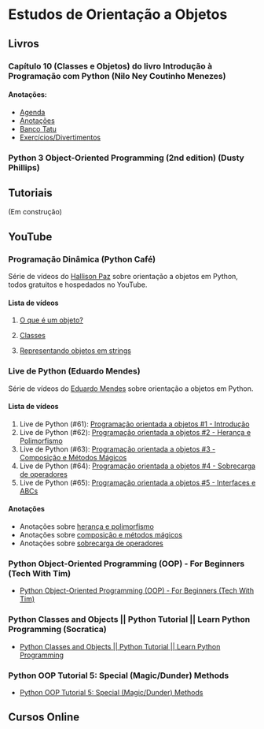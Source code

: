 # Estudos de Orientação a Objetos

## Livros

### Capítulo 10 (Classes e Objetos) do livro Introdução à Programação com Python (Nilo Ney Coutinho Menezes)

#### Anotações:

* [Agenda](https://github.com/guiemi-learning-center/Learning-OOP/blob/master/livro-python-menezes/cap-10_classes_objetos/agenda/agenda.py)
* [Anotações](https://github.com/guiemi-learning-center/Learning-OOP/tree/master/livro-python-menezes/cap-10_classes_objetos/anotacoes)
* [Banco Tatu](https://github.com/guiemi-learning-center/Learning-OOP/tree/master/livro-python-menezes/cap-10_classes_objetos/banco_tatu)
* [Exercícios/Divertimentos](https://github.com/guiemi-learning-center/Learning-OOP/tree/master/livro-python-menezes/cap-10_classes_objetos/divertimentos)

### Python 3 Object-Oriented Programming (2nd edition) (Dusty Phillips)

## Tutoriais
(Em construção)


## YouTube
### Programação Dinâmica (Python Café)

Série de vídeos do [Hallison Paz](https://hallisonpaz.com.br/) sobre orientação a objetos em Python, todos gratuitos e hospedados no YouTube.

#### Lista de vídeos

1. [O que é um objeto?](https://www.youtube.com/watch?v=gJC02P6jkRM)

2. [Classes](https://www.youtube.com/watch?v=9nWMXIXNGdU&t=1814s)

3. [Representando objetos em strings](https://www.youtube.com/watch?v=ei9-eCyon7I&t=5s)

### Live de Python (Eduardo Mendes)

Série de vídeos do [Eduardo Mendes](https://github.com/dunossauro) sobre orientação a objetos em Python.

#### Lista de vídeos

1. Live de Python (\#61): [Programação orientada a objetos \#1 - Introdução](https://www.youtube.com/watch?v=BALM_oJcJL4&t=1s)
2. Live de Python (#62): [Programação orientada a objetos #2 - Herança e Polimorfismo](https://youtu.be/xWTNoTtA9V8?list=PLOQgLBuj2-3L_L6ahsBVA_SzuGtKre3OK)
3. Live de Python (#63): [Programação orientada a objetos #3 - Composição e Métodos Mágicos](https://www.youtube.com/watch?v=MYaXUrmvrho&list=PLOQgLBuj2-3L_L6ahsBVA_SzuGtKre3OK&index=3)
4. Live de Python (#64): [Programação orientada a objetos #4 - Sobrecarga de operadores](https://www.youtube.com/watch?v=XSVvXso_Ukc&list=PLOQgLBuj2-3L_L6ahsBVA_SzuGtKre3OK&index=4) 
5. Live de Python (#65): [Programação orientada a objetos #5 - Interfaces e ABCs](https://www.youtube.com/watch?v=yLHV1__nZZw&list=PLOQgLBuj2-3L_L6ahsBVA_SzuGtKre3OK&index=5)

#### Anotações
   * Anotações sobre [herança e polimorfismo](https://github.com/guiemi-learning-center/Learning-OOP/blob/master/live_de_python/2_heranca_polimorfismo.py)
   * Anotações sobre [composição e métodos mágicos](https://github.com/guiemi-learning-center/Learning-OOP/blob/master/live_de_python/3_composicao_metodos_magicos.py)
   * Anotações sobre [sobrecarga de operadores](https://github.com/guiemi-learning-center/Learning-OOP/blob/master/live_de_python/4_sobrecarga_operadores.py)

### Python Object-Oriented Programming (OOP) - For Beginners (Tech With Tim)

* [Python Object-Oriented Programming (OOP) - For Beginners (Tech With Tim)](https://www.youtube.com/watch?v=JeznW_7DlB0)

### Python Classes and Objects || Python Tutorial || Learn Python Programming (Socratica)

* [Python Classes and Objects || Python Tutorial || Learn Python Programming](https://www.youtube.com/watch?v=apACNr7DC_s) 

### Python OOP Tutorial 5: Special (Magic/Dunder) Methods

* [Python OOP Tutorial 5: Special (Magic/Dunder) Methods](https://www.youtube.com/watch?v=3ohzBxoFHAY&list=PL-osiE80TeTsqhIuOqKhwlXsIBIdSeYtc&index=5)

## Cursos Online
